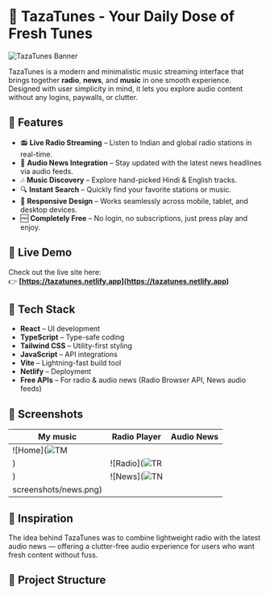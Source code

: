 
# 🎵 TazaTunes - Your Daily Dose of Fresh Tunes

![TazaTunes Banner](https://tazatunes.netlify.app/banner-image-path.png) <!-- Optional: Add a banner image if available -->

TazaTunes is a modern and minimalistic music streaming interface that brings together **radio**, **news**, and **music** in one smooth experience. Designed with user simplicity in mind, it lets you explore audio content without any logins, paywalls, or clutter.

## 🌟 Features

- 📻 **Live Radio Streaming** – Listen to Indian and global radio stations in real-time.
- 📰 **Audio News Integration** – Stay updated with the latest news headlines via audio feeds.
- 🎶 **Music Discovery** – Explore hand-picked Hindi & English tracks.
- 🔍 **Instant Search** – Quickly find your favorite stations or music.
- 📱 **Responsive Design** – Works seamlessly across mobile, tablet, and desktop devices.
- 🆓 **Completely Free** – No login, no subscriptions, just press play and enjoy.

## 🚀 Live Demo

Check out the live site here:  
👉 **[https://tazatunes.netlify.app](https://tazatunes.netlify.app)**

## 🚀 Tech Stack

- **React** – UI development
- **TypeScript** – Type-safe coding
- **Tailwind CSS** – Utility-first styling
- **JavaScript** – API integrations
- **Vite** – Lightning-fast build tool
- **Netlify** – Deployment
- **Free APIs** – For radio & audio news (Radio Browser API, News audio feeds)
## 📸 Screenshots

| My music | Radio Player | Audio News |
|-----------|--------------|-------------|
| ![Home](![TM](https://github.com/user-attachments/assets/1a2c4276-6680-475e-beda-d7fb0f57c60d)
) | ![Radio](![TR](https://github.com/user-attachments/assets/08d97c4d-045b-4b94-859b-42d0b84a0ab2)
) | ![News](![TN](https://github.com/user-attachments/assets/98beb888-b62c-495d-831d-455031766876)
screenshots/news.png) |



## 🧠 Inspiration

The idea behind TazaTunes was to combine lightweight radio with the latest audio news — offering a clutter-free audio experience for users who want fresh content without fuss.

## 📂 Project Structure

